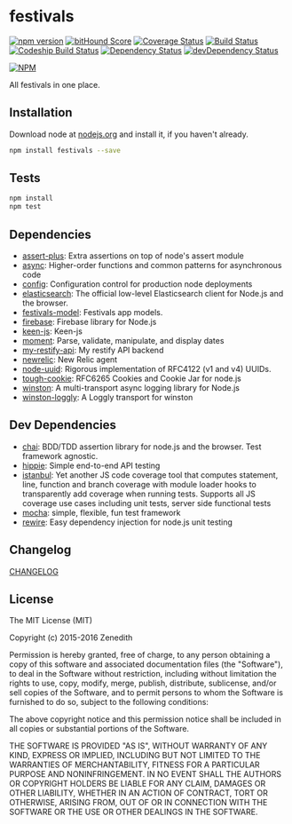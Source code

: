 # festivals
[![npm version](https://badge.fury.io/js/festivals.svg)](http://badge.fury.io/js/festivals)
[![bitHound Score](https://www.bithound.io/github/festivals-tech/npm-festivals/badges/score.svg)](https://www.bithound.io/github/festivals-tech/npm-festivals)
[![Coverage Status](https://coveralls.io/repos/festivals-tech/npm-festivals/badge.svg?branch=master&service=github)](https://coveralls.io/r/festivals-tech/npm-festivals?branch=master)
[![Build Status](https://travis-ci.org/festivals-tech/npm-festivals.svg?branch=master)](https://travis-ci.org/festivals-tech/npm-festivals)
[![Codeship Build Status](https://codeship.com/projects/7b768330-d89f-0132-ebb8-769405cfda59/status)](https://codeship.com/projects/78889)
[![Dependency Status](https://david-dm.org/festivals-tech/npm-festivals.svg)](https://david-dm.org/festivals-tech/npm-festivals)
[![devDependency Status](https://david-dm.org/festivals-tech/npm-festivals/dev-status.svg)](https://david-dm.org/festivals-tech/npm-festivals#info=devDependencies)

[![NPM](https://nodei.co/npm/festivals.png?downloads=true&stars=true)](https://nodei.co/npm/festivals/)

All festivals in one place.

## Installation

Download node at [nodejs.org](http://nodejs.org) and install it, if you haven't already.

```sh
npm install festivals --save
```


## Tests

```sh
npm install
npm test
```

## Dependencies

- [assert-plus](https://github.com/mcavage/node-assert-plus): Extra assertions on top of node&#39;s assert module
- [async](https://github.com/caolan/async): Higher-order functions and common patterns for asynchronous code
- [config](https://github.com/lorenwest/node-config): Configuration control for production node deployments
- [elasticsearch](https://github.com/elastic/elasticsearch-js): The official low-level Elasticsearch client for Node.js and the browser.
- [festivals-model](https://github.com/festivals-tech/npm-festivals-model): Festivals app models.
- [firebase](https://www.firebase.com/): Firebase library for Node.js
- [keen-js](https://github.com/keen/keen-js): Keen-js
- [moment](https://github.com/moment/moment): Parse, validate, manipulate, and display dates
- [my-restify-api](https://github.com/Zenedith/npm-my-restify-api): My restify API backend
- [newrelic](https://github.com/newrelic/node-newrelic): New Relic agent
- [node-uuid](https://github.com/broofa/node-uuid): Rigorous implementation of RFC4122 (v1 and v4) UUIDs.
- [tough-cookie](https://github.com/SalesforceEng/tough-cookie): RFC6265 Cookies and Cookie Jar for node.js
- [winston](https://github.com/winstonjs/winston): A multi-transport async logging library for Node.js
- [winston-loggly](https://github.com/indexzero/winston-loggly): A Loggly transport for winston

## Dev Dependencies

- [chai](https://github.com/chaijs/chai): BDD/TDD assertion library for node.js and the browser. Test framework agnostic.
- [hippie](https://github.com/vesln/hippie): Simple end-to-end API testing
- [istanbul](https://github.com/gotwarlost/istanbul): Yet another JS code coverage tool that computes statement, line, function and branch coverage with module loader hooks to transparently add coverage when running tests. Supports all JS coverage use cases including unit tests, server side functional tests
- [mocha](https://github.com/mochajs/mocha): simple, flexible, fun test framework
- [rewire](https://github.com/jhnns/rewire): Easy dependency injection for node.js unit testing


## Changelog

[CHANGELOG](CHANGELOG.md)


## License
The MIT License (MIT)

Copyright (c) 2015-2016 Zenedith

Permission is hereby granted, free of charge, to any person obtaining a copy
of this software and associated documentation files (the "Software"), to deal
in the Software without restriction, including without limitation the rights
to use, copy, modify, merge, publish, distribute, sublicense, and/or sell
copies of the Software, and to permit persons to whom the Software is
furnished to do so, subject to the following conditions:

The above copyright notice and this permission notice shall be included in all
copies or substantial portions of the Software.

THE SOFTWARE IS PROVIDED "AS IS", WITHOUT WARRANTY OF ANY KIND, EXPRESS OR
IMPLIED, INCLUDING BUT NOT LIMITED TO THE WARRANTIES OF MERCHANTABILITY,
FITNESS FOR A PARTICULAR PURPOSE AND NONINFRINGEMENT. IN NO EVENT SHALL THE
AUTHORS OR COPYRIGHT HOLDERS BE LIABLE FOR ANY CLAIM, DAMAGES OR OTHER
LIABILITY, WHETHER IN AN ACTION OF CONTRACT, TORT OR OTHERWISE, ARISING FROM,
OUT OF OR IN CONNECTION WITH THE SOFTWARE OR THE USE OR OTHER DEALINGS IN THE
SOFTWARE.